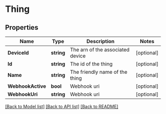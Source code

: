 # Thing

## Properties

Name | Type | Description | Notes
------------ | ------------- | ------------- | -------------
**DeviceId** | **string** | The arn of the associated device | [optional] 
**Id** | **string** | The id of the thing | [optional] 
**Name** | **string** | The friendly name of the thing | [optional] 
**WebhookActive** | **bool** | Webhook uri | [optional] 
**WebhookUri** | **string** | Webhook uri | [optional] 

[[Back to Model list]](../README.md#documentation-for-models) [[Back to API list]](../README.md#documentation-for-api-endpoints) [[Back to README]](../README.md)


